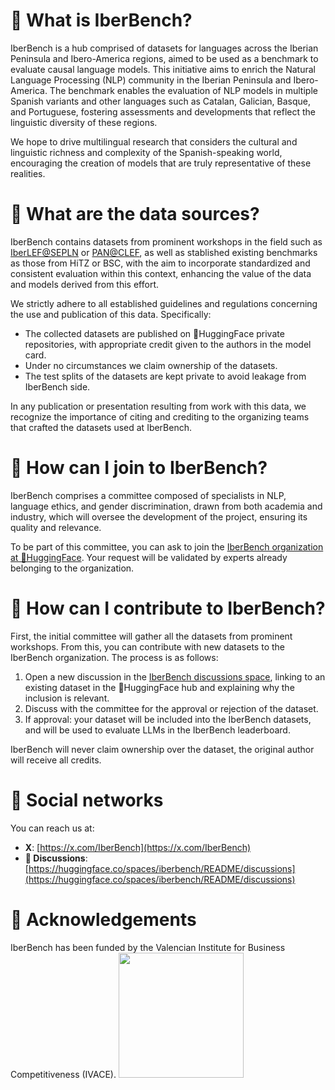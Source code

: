 # 📖 What is IberBench?
IberBench is a hub comprised of datasets for languages across the Iberian Peninsula and Ibero-America regions, aimed to be used as a benchmark to evaluate causal language models. This initiative aims to enrich the Natural Language Processing (NLP) community in the Iberian Peninsula and Ibero-America. The benchmark enables the evaluation of NLP models in multiple Spanish variants and other languages such as Catalan, Galician, Basque, and Portuguese, fostering assessments and developments that reflect the linguistic diversity of these regions.

We hope to drive multilingual research that considers the cultural and linguistic richness and complexity of the Spanish-speaking world, encouraging the creation of models that are truly representative of these realities. 

# 📂 What are the data sources?

IberBench contains datasets from prominent workshops in the field such as [IberLEF@SEPLN](https://sepln2024.infor.uva.es/eventos/iberlef-es/) or [PAN@CLEF](https://pan.webis.de/clef24/pan24-web/index.html), as well as stablished existing benchmarks as those from HiTZ or BSC, with the aim to incorporate standardized and consistent evaluation within this context, enhancing the value of the data and models derived from this effort.

We strictly adhere to all established guidelines and regulations concerning the use and publication of this data. Specifically:

- The collected datasets are published on 🤗HuggingFace private repositories, with appropriate credit given to the authors in the model card.
- Under no circumstances we claim ownership of the datasets.
- The test splits of the datasets are kept private to avoid leakage from IberBench side.

In any publication or presentation resulting from work with this data, we recognize the importance of citing and crediting to the organizing teams that crafted the datasets used at IberBench.

# 🙋 How can I join to IberBench?

IberBench comprises a committee composed of specialists in NLP, language ethics, and gender discrimination, drawn from both academia and industry, which will oversee the development of the project, ensuring its quality and relevance.

To be part of this committee, you can ask to join the [IberBench organization at 🤗HuggingFace](https://huggingface.co/iberbench). Your request will be validated by experts already belonging to the organization.

# 🤝 How can I contribute to IberBench?

First, the initial committee will gather all the datasets from prominent workshops. From this, you can contribute with new datasets to the IberBench organization. The process is as follows:

1. Open a new discussion in the [IberBench discussions space](https://huggingface.co/spaces/iberbench/README/discussions), linking to an existing dataset in the 🤗HuggingFace hub and explaining why the inclusion is relevant.
2. Discuss with the committee for the approval or rejection of the dataset.
3. If approval: your dataset will be included into the IberBench datasets, and will be used to evaluate LLMs in the IberBench leaderboard.

IberBench will never claim ownership over the dataset, the original author will receive all credits.

# 💬 Social networks

You can reach us at:

- **X**: [https://x.com/IberBench](https://x.com/IberBench)
- **🤗 Discussions**: [https://huggingface.co/spaces/iberbench/README/discussions](https://huggingface.co/spaces/iberbench/README/discussions)

# 🫶 Acknowledgements

IberBench has been funded by the Valencian Institute for Business Competitiveness (IVACE).
<img src="https://www.ivace.es/images/logo2-ivace.PNG" width=200 height=200></img>
